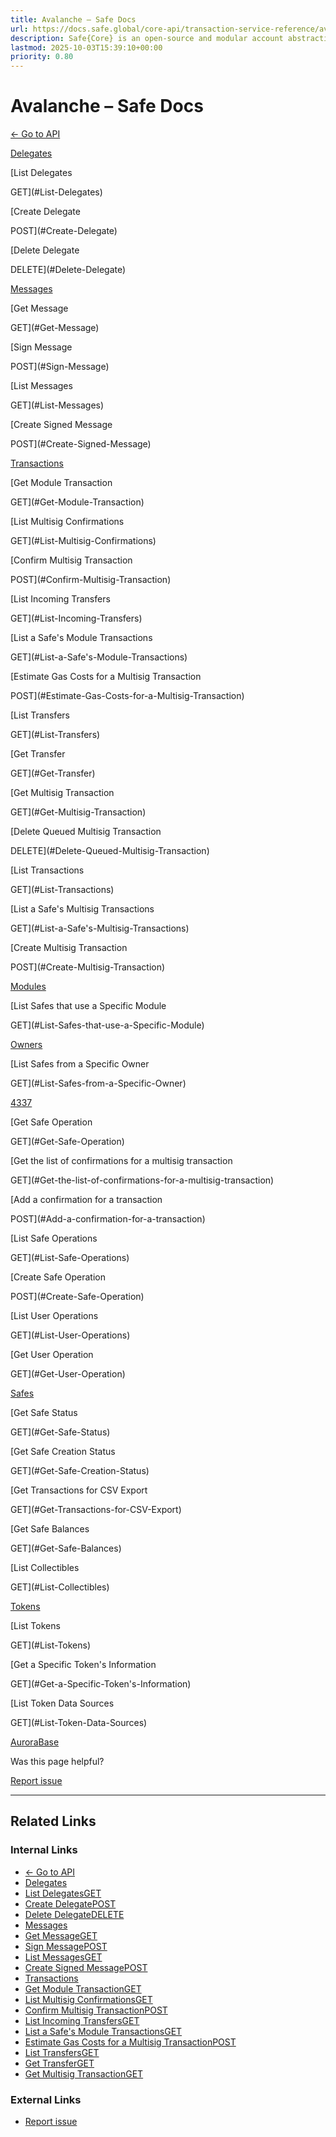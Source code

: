 ```yaml
---
title: Avalanche – Safe Docs
url: https://docs.safe.global/core-api/transaction-service-reference/avalanche
description: Safe{Core} is an open-source and modular account abstraction stack. Learn about its features and how to use it.
lastmod: 2025-10-03T15:39:10+00:00
priority: 0.80
---
```


# Avalanche – Safe Docs

[← Go to API](/core-api/transaction-service-overview)

[Delegates](#Delegates)

[List Delegates

GET](#List-Delegates)

[Create Delegate

POST](#Create-Delegate)

[Delete Delegate

DELETE](#Delete-Delegate)

[Messages](#Messages)

[Get Message

GET](#Get-Message)

[Sign Message

POST](#Sign-Message)

[List Messages

GET](#List-Messages)

[Create Signed Message

POST](#Create-Signed-Message)

[Transactions](#Transactions)

[Get Module Transaction

GET](#Get-Module-Transaction)

[List Multisig Confirmations

GET](#List-Multisig-Confirmations)

[Confirm Multisig Transaction

POST](#Confirm-Multisig-Transaction)

[List Incoming Transfers

GET](#List-Incoming-Transfers)

[List a Safe's Module Transactions

GET](#List-a-Safe's-Module-Transactions)

[Estimate Gas Costs for a Multisig Transaction

POST](#Estimate-Gas-Costs-for-a-Multisig-Transaction)

[List Transfers

GET](#List-Transfers)

[Get Transfer

GET](#Get-Transfer)

[Get Multisig Transaction

GET](#Get-Multisig-Transaction)

[Delete Queued Multisig Transaction

DELETE](#Delete-Queued-Multisig-Transaction)

[List Transactions

GET](#List-Transactions)

[List a Safe's Multisig Transactions

GET](#List-a-Safe's-Multisig-Transactions)

[Create Multisig Transaction

POST](#Create-Multisig-Transaction)

[Modules](#Modules)

[List Safes that use a Specific Module

GET](#List-Safes-that-use-a-Specific-Module)

[Owners](#Owners)

[List Safes from a Specific Owner

GET](#List-Safes-from-a-Specific-Owner)

[4337](#4337)

[Get Safe Operation

GET](#Get-Safe-Operation)

[Get the list of confirmations for a multisig transaction

GET](#Get-the-list-of-confirmations-for-a-multisig-transaction)

[Add a confirmation for a transaction

POST](#Add-a-confirmation-for-a-transaction)

[List Safe Operations

GET](#List-Safe-Operations)

[Create Safe Operation

POST](#Create-Safe-Operation)

[List User Operations

GET](#List-User-Operations)

[Get User Operation

GET](#Get-User-Operation)

[Safes](#Safes)

[Get Safe Status

GET](#Get-Safe-Status)

[Get Safe Creation Status

GET](#Get-Safe-Creation-Status)

[Get Transactions for CSV Export

GET](#Get-Transactions-for-CSV-Export)

[Get Safe Balances

GET](#Get-Safe-Balances)

[List Collectibles

GET](#List-Collectibles)

[Tokens](#Tokens)

[List Tokens

GET](#List-Tokens)

[Get a Specific Token's Information

GET](#Get-a-Specific-Token's-Information)

[List Token Data Sources

GET](#List-Token-Data-Sources)

[Aurora](/core-api/transaction-service-reference/aurora "Aurora")[Base](/core-api/transaction-service-reference/base "Base")

Was this page helpful?

[Report issue](https://github.com/safe-global/safe-docs/issues/new?assignees=&labels=nextra-feedback&projects=&template=nextra-feedback.yml&title=%5BFeedback%5D+)

---

## Related Links

### Internal Links

- [← Go to API](https://docs.safe.global/core-api/transaction-service-overview)
- [Delegates](https://docs.safe.global/core-api/transaction-service-reference/avalanche#Delegates)
- [List DelegatesGET](https://docs.safe.global/core-api/transaction-service-reference/avalanche#List-Delegates)
- [Create DelegatePOST](https://docs.safe.global/core-api/transaction-service-reference/avalanche#Create-Delegate)
- [Delete DelegateDELETE](https://docs.safe.global/core-api/transaction-service-reference/avalanche#Delete-Delegate)
- [Messages](https://docs.safe.global/core-api/transaction-service-reference/avalanche#Messages)
- [Get MessageGET](https://docs.safe.global/core-api/transaction-service-reference/avalanche#Get-Message)
- [Sign MessagePOST](https://docs.safe.global/core-api/transaction-service-reference/avalanche#Sign-Message)
- [List MessagesGET](https://docs.safe.global/core-api/transaction-service-reference/avalanche#List-Messages)
- [Create Signed MessagePOST](https://docs.safe.global/core-api/transaction-service-reference/avalanche#Create-Signed-Message)
- [Transactions](https://docs.safe.global/core-api/transaction-service-reference/avalanche#Transactions)
- [Get Module TransactionGET](https://docs.safe.global/core-api/transaction-service-reference/avalanche#Get-Module-Transaction)
- [List Multisig ConfirmationsGET](https://docs.safe.global/core-api/transaction-service-reference/avalanche#List-Multisig-Confirmations)
- [Confirm Multisig TransactionPOST](https://docs.safe.global/core-api/transaction-service-reference/avalanche#Confirm-Multisig-Transaction)
- [List Incoming TransfersGET](https://docs.safe.global/core-api/transaction-service-reference/avalanche#List-Incoming-Transfers)
- [List a Safe's Module TransactionsGET](https://docs.safe.global/core-api/transaction-service-reference/avalanche#List-a-Safe's-Module-Transactions)
- [Estimate Gas Costs for a Multisig TransactionPOST](https://docs.safe.global/core-api/transaction-service-reference/avalanche#Estimate-Gas-Costs-for-a-Multisig-Transaction)
- [List TransfersGET](https://docs.safe.global/core-api/transaction-service-reference/avalanche#List-Transfers)
- [Get TransferGET](https://docs.safe.global/core-api/transaction-service-reference/avalanche#Get-Transfer)
- [Get Multisig TransactionGET](https://docs.safe.global/core-api/transaction-service-reference/avalanche#Get-Multisig-Transaction)

### External Links

- [Report issue](https://github.com/safe-global/safe-docs/issues/new?assignees=&labels=nextra-feedback&projects=&template=nextra-feedback.yml&title=%5BFeedback%5D+)

